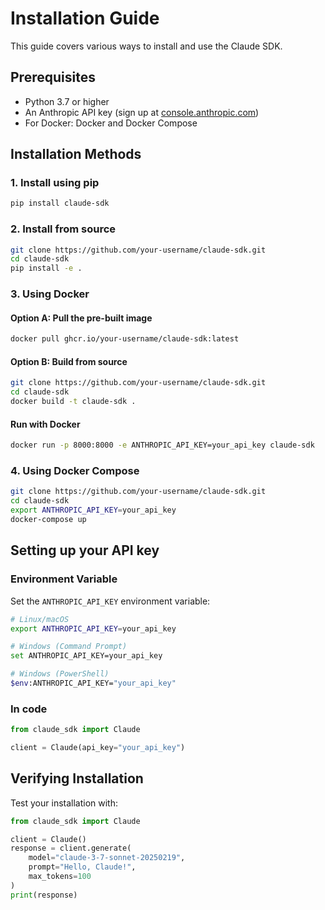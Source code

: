 # Installation Guide

This guide covers various ways to install and use the Claude SDK.

## Prerequisites

- Python 3.7 or higher
- An Anthropic API key (sign up at [console.anthropic.com](https://console.anthropic.com))
- For Docker: Docker and Docker Compose

## Installation Methods

### 1. Install using pip

```bash
pip install claude-sdk
```

### 2. Install from source

```bash
git clone https://github.com/your-username/claude-sdk.git
cd claude-sdk
pip install -e .
```

### 3. Using Docker

#### Option A: Pull the pre-built image

```bash
docker pull ghcr.io/your-username/claude-sdk:latest
```

#### Option B: Build from source

```bash
git clone https://github.com/your-username/claude-sdk.git
cd claude-sdk
docker build -t claude-sdk .
```

#### Run with Docker

```bash
docker run -p 8000:8000 -e ANTHROPIC_API_KEY=your_api_key claude-sdk
```

### 4. Using Docker Compose

```bash
git clone https://github.com/your-username/claude-sdk.git
cd claude-sdk
export ANTHROPIC_API_KEY=your_api_key
docker-compose up
```

## Setting up your API key

### Environment Variable

Set the `ANTHROPIC_API_KEY` environment variable:

```bash
# Linux/macOS
export ANTHROPIC_API_KEY=your_api_key

# Windows (Command Prompt)
set ANTHROPIC_API_KEY=your_api_key

# Windows (PowerShell)
$env:ANTHROPIC_API_KEY="your_api_key"
```

### In code

```python
from claude_sdk import Claude

client = Claude(api_key="your_api_key")
```

## Verifying Installation

Test your installation with:

```python
from claude_sdk import Claude

client = Claude()
response = client.generate(
    model="claude-3-7-sonnet-20250219",
    prompt="Hello, Claude!",
    max_tokens=100
)
print(response)
```
